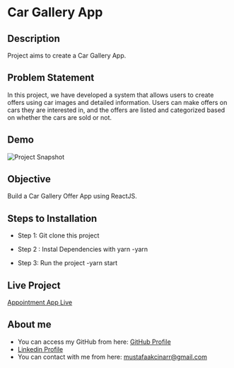 # Car Gallery App

## Description

Project aims to create a Car Gallery App.

## Problem Statement

In this project, we have developed a system that allows users to create offers using car images and detailed information. Users can make offers on cars they are interested in, and the offers are listed and categorized based on whether the cars are sold or not.

## Demo

![Project Snapshot](./car-gallery.gif)

## Objective

Build a Car Gallery Offer App using ReactJS.

## Steps to Installation

- Step 1: Git clone this project

- Step 2 : Instal Dependencies with yarn
-yarn

- Step 3: Run the project
-yarn start

## Live Project

[Appointment App Live]()

## About me
- You can access my GitHub from here: [GitHub Profile](https://github.com/mustafaakcinar)
- [Linkedin Profile](https://www.linkedin.com/in/mustafaakcinar/)
- You can contact with me from here: mustafaakcinarr@gmail.com
